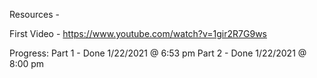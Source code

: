 Resources - 

First Video -
https://www.youtube.com/watch?v=1gir2R7G9ws

Progress:
Part 1 - Done 1/22/2021 @ 6:53 pm
Part 2 - Done 1/22/2021 @ 8:00 pm